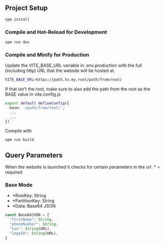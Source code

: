 ## Project Setup

```sh
npm install
```

### Compile and Hot-Reload for Development

```sh
npm run dev
```

### Compile and Minify for Production

Update the VITE_BASE_URL variable in .env.production with the full (including http) URL that the website will be hosted at. 

```sh
VITE_BASE_URL=https://path.to.my.root/path/from/root/
```

If that isn't the root, make sure to also add the path from the root as the BASE value in vite.config.js

```sh
export default defineConfig({
  base: '/path/from/root/',
  ...
  ...
})
```
Compile with
```sh
npm run build
```

## Query Parameters

When the website is launched it checks for certain parameters in the url.
\* = required

### Base Mode

* \*RowKey: String
* \*PartitionKey: String
* \*Data: Base64 JSON

```javascript
const Base64JSON = {
  "firstName": String,
  "phoneNumber": String,
  "tos": String(URL),
  "logoID": String(URL),
}
```
